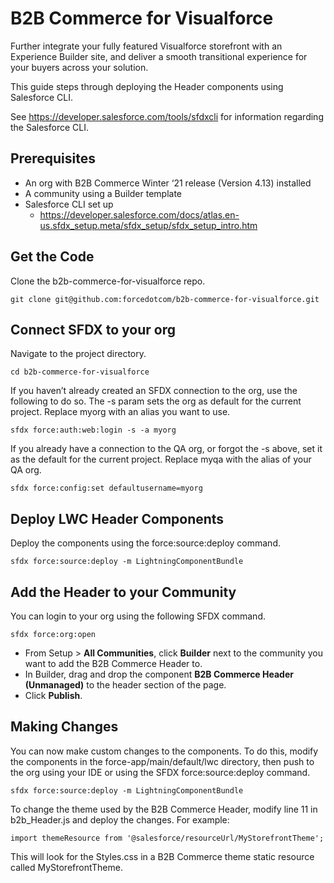 # B2B Commerce for Visualforce

Further integrate your fully featured Visualforce storefront with an Experience Builder site, and deliver a smooth transitional experience for your buyers across your solution.

This guide steps through deploying the Header components using Salesforce CLI.

See https://developer.salesforce.com/tools/sfdxcli for information regarding the Salesforce CLI.

## Prerequisites

* An org with B2B Commerce Winter ‘21 release (Version 4.13) installed
* A community using a Builder template
* Salesforce CLI set up
  * https://developer.salesforce.com/docs/atlas.en-us.sfdx_setup.meta/sfdx_setup/sfdx_setup_intro.htm

## Get the Code

Clone the b2b-commerce-for-visualforce repo.

```
git clone git@github.com:forcedotcom/b2b-commerce-for-visualforce.git
```

## Connect SFDX to your org

Navigate to the project directory.

```
cd b2b-commerce-for-visualforce
```

If you haven’t already created an SFDX connection to the org, use the following to do so. The -s param sets the org as default for the current project. Replace myorg with an alias you want to use.

```
sfdx force:auth:web:login -s -a myorg
```

If you already have a connection to the QA org, or forgot the -s above, set it as the default for the current project. Replace myqa with the alias of your QA org.

```
sfdx force:config:set defaultusername=myorg
```

## Deploy LWC Header Components

Deploy the components using the force:source:deploy command.

```
sfdx force:source:deploy -m LightningComponentBundle
```

## Add the Header to your Community

You can login to your org using the following SFDX command.

```
sfdx force:org:open
```

* From Setup > **All Communities**, click **Builder** next to the community you want to add the B2B Commerce Header to.
* In Builder, drag and drop the component **B2B Commerce Header (Unmanaged)** to the header section of the page.
* Click **Publish**.

## Making Changes

You can now make custom changes to the components. To do this, modify the components in the force-app/main/default/lwc directory, then push to the org using your IDE or using the SFDX force:source:deploy command.

```
sfdx force:source:deploy -m LightningComponentBundle
```

To change the theme used by the B2B Commerce Header, modify line 11 in b2b_Header.js and deploy the changes. For example:

```
import themeResource from '@salesforce/resourceUrl/MyStorefrontTheme';
```
This will look for the Styles.css in a B2B Commerce theme static resource called MyStorefrontTheme.
